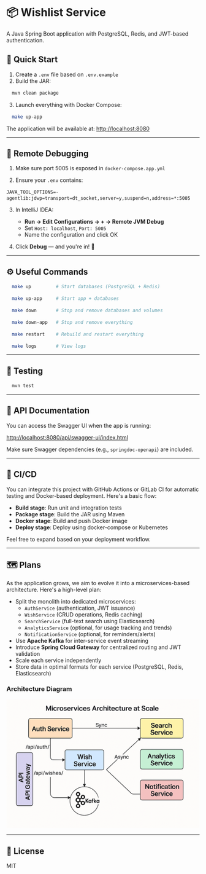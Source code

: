 # 📦 Wishlist Service

A Java Spring Boot application with PostgreSQL, Redis, and JWT-based authentication.

## 🚀 Quick Start

1. Create a `.env` file based on `.env.example`
2. Build the JAR:

```bash
  mvn clean package
```

3. Launch everything with Docker Compose:

```bash
  make up-app
```

The application will be available at: [http://localhost:8080](http://localhost:8080)

---

## 🐞 Remote Debugging

1. Make sure port 5005 is exposed in `docker-compose.app.yml`

2. Ensure your `.env` contains:
```env
JAVA_TOOL_OPTIONS=-agentlib:jdwp=transport=dt_socket,server=y,suspend=n,address=*:5005
```

3. In IntelliJ IDEA:
    - **Run → Edit Configurations → + → Remote JVM Debug**
    - Set `Host: localhost`, `Port: 5005`
    - Name the configuration and click OK

4. Click **Debug** — and you're in! 🐛

---

## ⚙️ Useful Commands

```bash
  make up         # Start databases (PostgreSQL + Redis)
```
```bash
  make up-app     # Start app + databases
```
```bash
  make down       # Stop and remove databases and volumes
```
```bash
  make down-app   # Stop and remove everything
```
```bash
  make restart    # Rebuild and restart everything
```
```bash
  make logs       # View logs
```

---

## 🧪 Testing

```bash
  mvn test
```

---

## 📘 API Documentation

You can access the Swagger UI when the app is running:

[http://localhost:8080/api/swagger-ui/index.html](http://localhost:8080/api/swagger-ui/index.html)

Make sure Swagger dependencies (e.g., `springdoc-openapi`) are included.

---

## 🔄 CI/CD

You can integrate this project with GitHub Actions or GitLab CI for automatic testing and Docker-based deployment. Here's a basic flow:

- **Build stage**: Run unit and integration tests
- **Package stage**: Build the JAR using Maven
- **Docker stage**: Build and push Docker image
- **Deploy stage**: Deploy using docker-compose or Kubernetes

Feel free to expand based on your deployment workflow.

---

## 🗺️ Plans

As the application grows, we aim to evolve it into a microservices-based architecture. Here's a high-level plan:

- Split the monolith into dedicated microservices:
   - `AuthService` (authentication, JWT issuance)
   - `WishService` (CRUD operations, Redis caching)
   - `SearchService` (full-text search using Elasticsearch)
   - `AnalyticsService` (optional, for usage tracking and trends)
   - `NotificationService` (optional, for reminders/alerts)
- Use **Apache Kafka** for inter-service event streaming
- Introduce **Spring Cloud Gateway** for centralized routing and JWT validation
- Scale each service independently
- Store data in optimal formats for each service (PostgreSQL, Redis, Elasticsearch)

### Architecture Diagram

![Microservices Architecture](assets/architecture.png)

---

## 📝 License
MIT
